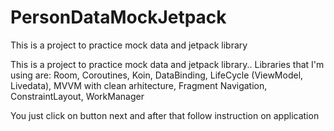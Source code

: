 # PersonDataMockJetpack
This is a project to practice mock data and jetpack library

This is a project to practice mock data and jetpack library.. 
Libraries that I'm using are: Room, Coroutines, Koin, DataBinding, LifeCycle (ViewModel, Livedata), MVVM with clean arhitecture, Fragment Navigation, ConstraintLayout, WorkManager

You just click on button next and after that follow instruction on application
